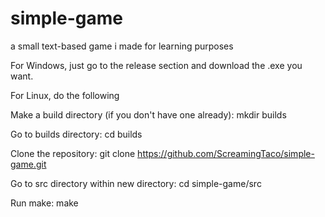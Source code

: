 # simple-game
a small text-based game i made for learning purposes


For Windows, just go to the release section and download the .exe you want.

For Linux, do the following

Make a build directory (if you don't have one already):
mkdir builds

Go to builds directory:
cd builds

Clone the repository:
git clone https://github.com/ScreamingTaco/simple-game.git

Go to src directory within new directory:
cd simple-game/src

Run make:
make

